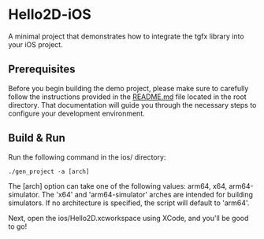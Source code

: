 # Hello2D-iOS

A minimal project that demonstrates how to integrate the tgfx library into your iOS project.

## Prerequisites

Before you begin building the demo project, please make sure to carefully follow the instructions
provided in the [README.md](../README.md) file located in the root directory. That documentation will guide 
you through the necessary steps to configure your development environment.

## Build & Run

Run the following command in the ios/ directory:

```
./gen_project -a [arch]
```

The [arch] option can take one of the following values: arm64, x64, arm64-simulator. The 'x64' and 
'arm64-simulator' arches are intended for building simulators. If no architecture is specified, the 
script will default to 'arm64'.

Next, open the ios/Hello2D.xcworkspace using XCode, and you'll be good to go!

